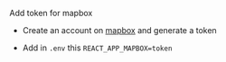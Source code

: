 Add token for mapbox

- Create an account on [mapbox](http://mapbox.com) and generate a token

- Add in `.env` this `REACT_APP_MAPBOX=token`
